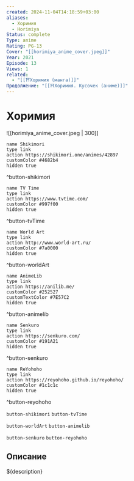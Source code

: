 ```yaml
---
created: 2024-11-04T14:18:59+03:00
aliases:
  - Хоримия
  - Horimiya
Status: complete
Type: anime
Rating: PG-13
Cover: "[[horimiya_anime_cover.jpeg]]"
Year: 2021
Episode: 13
Views: 1
related:
  - "[[⛩️Хоримия (манга)]]"
Продолжение: "[[⛩️Хоримия. Кусочек (аниме)]]"
---
```


# Хоримия

![[horimiya_anime_cover.jpeg | 300]]

```button
name Shikimori
type link
action https://shikimori.one/animes/42897
customColor #4682b4
hidden true
```
^button-shikimori

```button
name TV Time
type link
action https://www.tvtime.com/
customColor #997f00
hidden true
```
^button-tvTime

```button
name World Art
type link
action http://www.world-art.ru/
customColor #7a0000
hidden true
```
^button-worldArt

```button
name AnimeLib
type link
action https://anilib.me/
customColor #252527
customTextColor #7E57C2
hidden true
```
^button-animelib

```button
name Senkuro
type link
action https://senkuro.com/
customColor #191A21
hidden true
```
^button-senkuro

```button
name ReYohoho
type link
action https://reyohoho.github.io/reyohoho/
customColor #1c1c1c
hidden true
```
^button-reyohoho

`button-shikimori` `button-tvTime`

`button-worldArt` `button-animelib`

`button-senkuro` `button-reyohoho`

## Описание

${description}
